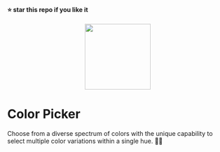 #### ⭐ star this repo if you like it

<div align="center">
  <img src="https://github.com/kanugurajesh/Color-Picker/assets/120458029/39a4091e-0d3f-4956-a29c-6c40d23a308a" alt="" width=150 height=150>
</div>

# Color Picker

Choose from a diverse spectrum of colors with the unique capability to select multiple color variations within a single hue. 🌈✨
